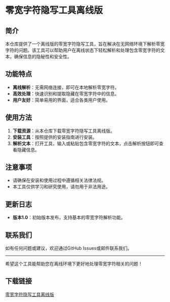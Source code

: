 # 零宽字符隐写工具离线版

## 简介
本仓库提供了一个离线版的零宽字符隐写工具，旨在解决在无网络环境下解析零宽字符的问题。该工具可以帮助用户在离线状态下轻松解析和处理包含零宽字符的文本，确保信息的隐秘性和安全性。

## 功能特点
- **离线解析**：无需网络连接，即可在本地解析零宽字符。
- **高效处理**：快速识别和提取隐藏在零宽字符中的信息。
- **用户友好**：简单易用的界面，适合各类用户使用。

## 使用方法
1. **下载资源**：从本仓库下载零宽字符隐写工具离线版。
2. **安装工具**：按照提供的安装指南进行安装。
3. **解析文本**：打开工具，输入或粘贴包含零宽字符的文本，点击解析按钮即可查看隐藏信息。

## 注意事项
- 请确保在安装和使用过程中遵循相关法律法规。
- 本工具仅供学习和研究使用，请勿用于非法用途。

## 更新日志
- **版本1.0**：初始版本发布，支持基本的零宽字符解析功能。

## 联系我们
如有任何问题或建议，欢迎通过GitHub Issues或邮件联系我们。

---

希望这个工具能帮助您在离线环境下更好地处理零宽字符相关的问题！

## 下载链接

[零宽字符隐写工具离线版](https://pan.quark.cn/s/447efb421ce9)